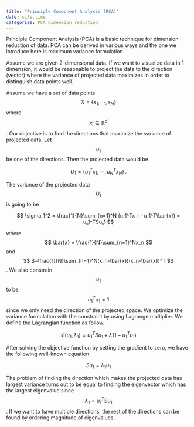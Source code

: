 ```yaml
---
title: "Principle Component Analysis (PCA)"
date: site.time
categories: PCA dimension reduction
---
```

Principle Component Analysis (PCA) is a basic technique for dimension reduction of data. PCA can be derived in various ways and the one we introduce here is maximum variance formulation. 

Assume we are given 2-dimensional data. If we want to visualize data in 1 dimension, it would be reasonable to project the data to the direction (vector) where the variance of projected data maximizes in order to distinguish data points well.

Assume we have a set of data points $$ X=\{x_1, \cdots, x_N\} $$ where $$ x_i \in \mathbb{R}^d $$. Our objective is to find the directions that maximize the variance of projected data. Let $$ u_1 $$ be one of the directions. Then the projected data would be

$$ U_1 = \{u_1^Tx_1, \cdots, u_N^Tx_N\} \,. $$

The variance of the projected data $$ U_1 $$ is going to be

$$ \sigma_1^2 = \frac{1}{N}\sum_{n=1}^N (u_1^Tx_i - u_1^T\bar{x}) = u_1^TSu_1 $$

where $$ \bar{x} = \frac{1}{N}\sum_{n=1}^Nx_n $$ and $$ S=\frac{1}{N}\sum_{n=1}^N(x_n-\bar{x})(x_n-\bar{x})^T $$. We also constrain $$ u_1 $$ to be $$ u_1^Tu_1=1 $$ since we only need the direction of the projected space. We optimize the variance formulation with the constraint by using Lagrange multiplier. We define the Lagrangian function as follow.

$$ \mathcal{L}(u_1, \lambda_1) = u_1^TSu_1 + \lambda(1-u_1^Tu_1) $$

After solving the objective function by setting the gradient to zero, we have the following well-known equation.

$$ Su_1 = \lambda_1u_1 $$

The problem of finding the direction which makes the projected data has largest variance turns out to be equal to finding the eigenvector which has the largest eigenvalue since $$ \lambda_1 = u_1^TSu_1 $$. If we want to have multiple directions, the rest of the directions can be found by ordering magnitude of eigenvalues.



